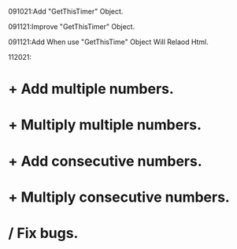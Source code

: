 091021:Add "GetThisTimer" Object.

091121:Improve "GetThisTimer" Object.

091121:Add When use "GetThisTime" Object Will Relaod Html.

112021:
# + Add multiple numbers.
# + Multiply multiple numbers.
# + Add consecutive numbers.
# + Multiply consecutive numbers.
# / Fix bugs.
